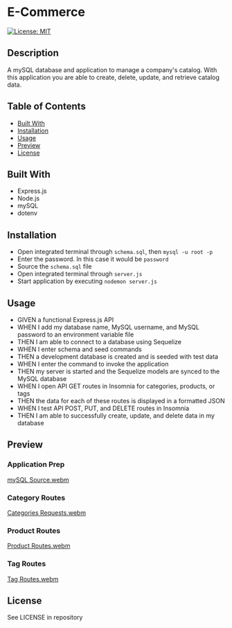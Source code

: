 # E-Commerce
[![License: MIT](https://img.shields.io/badge/License-MIT-yellow.svg)](https://opensource.org/licenses/MIT)  

## Description

A mySQL database and application to manage a company's catalog. With this application you are able to create, delete, update, and retrieve catalog data.

## Table of Contents

- [Built With](#built-with)
- [Installation](#installation)
- [Usage](#usage)
- [Preview](#preview)
- [License](#license)

## Built With

- Express.js
- Node.js
- mySQL
- dotenv

## Installation

- Open integrated terminal through `schema.sql`, then `mysql -u root -p`
- Enter the password. In this case it would be `password`
- Source the `schema.sql` file
- Open integrated terminal through `server.js`
- Start application by executing `nodemon server.js`

## Usage

- GIVEN a functional Express.js API
- WHEN I add my database name, MySQL username, and MySQL password to an environment variable file
- THEN I am able to connect to a database using Sequelize
- WHEN I enter schema and seed commands
- THEN a development database is created and is seeded with test data
- WHEN I enter the command to invoke the application
- THEN my server is started and the Sequelize models are synced to the MySQL database
- WHEN I open API GET routes in Insomnia for categories, products, or tags
- THEN the data for each of these routes is displayed in a formatted JSON
- WHEN I test API POST, PUT, and DELETE routes in Insomnia
- THEN I am able to successfully create, update, and delete data in my database

## Preview

### Application Prep
[mySQL Source.webm](https://user-images.githubusercontent.com/114375310/214341588-f7b249f3-d0fd-4e84-90d8-a722ce6da101.webm)
### Category Routes
[Categories Requests.webm](https://user-images.githubusercontent.com/114375310/214341654-1158a2d6-655f-472f-9755-58f0034fab16.webm)
### Product Routes
[Product Routes.webm](https://user-images.githubusercontent.com/114375310/214345973-6de9b352-f53c-446d-af32-68e6b83c35b5.webm)
### Tag Routes
[Tag Routes.webm](https://user-images.githubusercontent.com/114375310/214342216-4536c24e-a2d2-411c-974e-edcba0ee3cc3.webm)

## License

See LICENSE in repository
